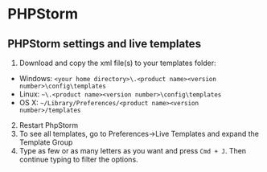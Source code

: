# PHPStorm
## PHPStorm settings and live templates

1. Download and copy the xml file(s) to your templates folder:
 * Windows: ``<your home directory>\.<product name><version number>\config\templates``
 * Linux: ``~\.<product name><version number>\config\templates``
 * OS X: ``~/Library/Preferences/<product name><version number>/templates``
2. Restart PhpStorm
3. To see all templates, go to Preferences->Live Templates and expand the Template Group
4. Type as few or as many letters as you want and press ``Cmd + J``. Then continue typing to filter the options.
